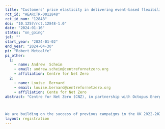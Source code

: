```yaml
---
title: "Customers' price elasticity in delivering event-based flexibility in France"
rct_id: "AEARCTR-0012848"
rct_id_num: "12848"
doi: "10.1257/rct.12848-1.0"
date: "2024-01-16"
status: "on_going"
jel: ""
start_year: "2024-01-02"
end_year: "2024-04-30"
pi: "Robert Metcalfe"
pi_other:
  1:
    - name: Andrew  Schein
    - email: andrew.schein@centrefornetzero.org
    - affiliation: Centre for Net Zero
  2:
    - name: Louise  Bernard
    - email: louise.bernard@centrefornetzero.org
    - affiliation: Cente for Net Zero
abstract: "Centre for Net Zero (CNZ), in partnership with Octopus Energy France, will undertake a field trial during Winter 2023 - 2024. The trial will rigorously evaluate the price sensitivity of demand flexibility response from domestic customers in France.

We are building on the success of previous campaigns in the UK 2022-2023 and 2023-2024 Saving Sessions, which showcased domestic customers' willingness to curtail energy consumption during peak periods, and CNZ’s analysis thereof (Jacob et al., 2023). The French Eco-sessions is a scale-up from research in the UK and taking it to another country."
layout: registration
---
```


